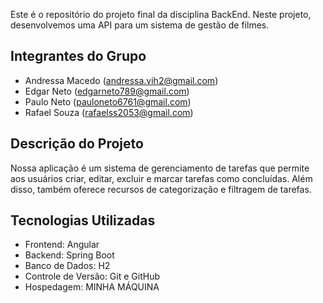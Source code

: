 Este é o repositório do projeto final da disciplina BackEnd. Neste projeto, desenvolvemos uma API para um sistema de gestão de filmes.
## Integrantes do Grupo 
 
- Andressa Macedo (andressa.vih2@gmail.com)
- Edgar Neto (edgarneto789@gmail.com)
- Paulo Neto (pauloneto6761@gmail.com)
- Rafael Souza (rafaelss2053@gmail.com)

## Descrição do Projeto

Nossa aplicação é um sistema de gerenciamento de tarefas que permite aos usuários criar, editar, excluir e marcar tarefas como concluídas. Além disso, também oferece recursos de categorização e filtragem de tarefas.

## Tecnologias Utilizadas

- Frontend: Angular
- Backend: Spring Boot
- Banco de Dados: H2
- Controle de Versão: Git e GitHub
- Hospedagem: MINHA MÁQUINA
